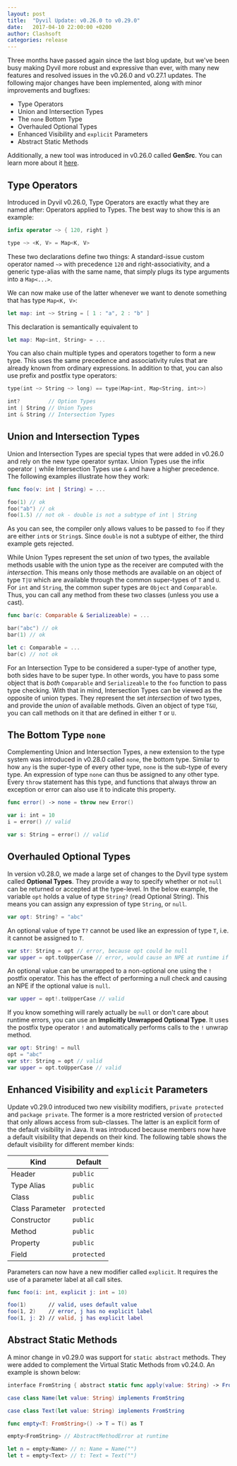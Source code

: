 ```yaml
---
layout: post
title:  "Dyvil Update: v0.26.0 to v0.29.0"
date:   2017-04-10 22:00:00 +0200
author: Clashsoft
categories: release
---
```


Three months have passed again since the last blog update, but we've been busy making Dyvil more robust and expressive
than ever, with many new features and resolved issues in the v0.26.0 and v0.27.1 updates. The following major changes
have been implemented, along with minor improvements and bugfixes:

- Type Operators
- Union and Intersection Types
- The `none` Bottom Type
- Overhauled Optional Types
- Enhanced Visibility and `explicit` Parameters
- Abstract Static Methods

Additionally, a new tool was introduced in v0.26.0 called **GenSrc**. You can learn more about it
[here](https://dyvil.gitbooks.io/dyvil-language-reference/content/tools/gensrc.html). 

## Type Operators

Introduced in Dyvil v0.26.0, Type Operators are exactly what they are named after: Operators applied to Types. The best
way to show this is an example:

```swift
infix operator ~> { 120, right }

type ~> <K, V> = Map<K, V>
```

These two declarations define two things:
A standard-issue custom operator named `~>` with precedence `120` and right-associativity, and
a generic type-alias with the same name, that simply plugs its type arguments into a `Map<...>`.

We can now make use of the latter whenever we want to denote something that has type `Map<K, V>`:

```swift
let map: int ~> String = [ 1 : "a", 2 : "b" ]
```

This declaration is semantically equivalent to

```swift
let map: Map<int, String> = ...
```

You can also chain multiple types and operators together to form a new type. This uses the same precedence and associativity
rules that are already known from ordinary expressions. In addition to that, you can also use prefix and postfix type
operators:

```swift
type(int ~> String ~> long) == type(Map<int, Map<String, int>>)

int?         // Option Types
int | String // Union Types
int & String // Intersection Types
```

## Union and Intersection Types

Union and Intersection Types are special types that were added in v0.26.0 and rely on the new type operator syntax.
Union Types use the infix operator `|` while Intersection Types use `&` and have a higher precedence. The following
examples illustrate how they work:

```swift
func foo(v: int | String) = ...

foo(1) // ok
foo("ab") // ok
foo(1.5) // not ok - double is not a subtype of int | String
```

As you can see, the compiler only allows values to be passed to `foo` if they are either `int`s or `String`s. Since
`double` is not a subtype of either, the third example gets rejected.

While Union Types represent the set *union* of two types, the available methods usable with the union type as the receiver
are computed with the *intersection*. This means only those methods are available on an object of type `T|U` which are
available through the common super-types of `T` and `U`. For `int` and `String`, the common super types are `Object` and
`Comparable`. Thus, you can call any method from these two classes (unless you use a cast).

```swift
func bar(c: Comparable & Serializeable) = ...

bar("abc") // ok
bar(1) // ok

let c: Comparable = ...
bar(c) // not ok
```

For an Intersection Type to be considered a super-type of another type, both sides have to be super type. In other words,
you have to pass some object that is *both* `Comparable` and `Serializeable` to the `foo` function to pass type checking.
With that in mind, Intersection Types can be viewed as the opposite of union types. They represent the set *intersection*
of two types, and provide the *union* of available methods. Given an object of type `T&U`, you can call methods on it
that are defined in either `T` or `U`.

## The Bottom Type `none`

Complementing Union and Intersection Types, a new extension to the type system was introduced in v0.28.0 called `none`,
the bottom type. Similar to how `any` is the super-type of every other type, `none` is the sub-type of every type.
An expression of type `none` can thus be assigned to any other type. Every `throw` statement has this type, and functions
that always throw an exception or error can also use it to indicate this property.

```swift
func error() -> none = throw new Error()

var i: int = 10
i = error() // valid

var s: String = error() // valid
```

## Overhauled Optional Types

In version v0.28.0, we made a large set of changes to the Dyvil type system called **Optional Types**. They provide
a way to specify whether or not `null` can be returned or accepted at the type-level. In the below example, the variable
`opt` holds a value of type `String?` (read Optional String). This means you can assign any expression of type `String`,
or `null`.

```swift
var opt: String? = "abc"
```

An optional value of type `T?` cannot be used like an expression of type `T`, i.e. it cannot be assigned to `T`.
 
```swift
var str: String = opt // error, because opt could be null
var upper = opt.toUpperCase // error, would cause an NPE at runtime if opt == null 
```

An optional value can be unwrapped to a non-optional one using the `!` postfix operator. This has the effect of
performing a null check and causing an NPE if the optional value is `null`.

```swift
var upper = opt!.toUpperCase // valid
```

If you know something will rarely actually be `null` or don't care about runtime errors, you can use an **Implicitly
Unwrapped Optional Type**. It uses the postfix type operator `!` and automatically performs calls to the `!` unwrap
method.

```swift
var opt: String! = null
opt = "abc"
var str: String = opt // valid
var upper = opt.toUpperCase // valid
```

## Enhanced Visibility and `explicit` Parameters

Update v0.29.0 introduced two new visibility modifiers, `private protected` and `package private`. The former is
a more restricted version of `protected` that only allows access from sub-classes. The latter is an explicit form
of the default visibility in Java. It was introduced because members now have a default visibility that depends on their
kind. The following table shows the default visibility for different member kinds:

| Kind            | Default     |
|-----------------|-------------|
| Header          | `public`    |
| Type Alias      | `public`    |
| Class           | `public`    |
| Class Parameter | `protected` |
| Constructor     | `public`    |
| Method          | `public`    |
| Property        | `public`    |
| Field           | `protected` |

Parameters can now have a new modifier called `explicit`. It requires the use of a parameter label at all call sites.

```swift
func foo(i: int, explicit j: int = 10)

foo(1)       // valid, uses default value
foo(1, 2)    // error, j has no explicit label
foo(1, j: 2) // valid, j has explicit label
```

## Abstract Static Methods

A minor change in v0.29.0 was support for `static abstract` methods. They were added to complement the Virtual Static
Methods from v0.24.0. An example is shown below:

```swift
interface FromString { abstract static func apply(value: String) -> FromString }

case class Name(let value: String) implements FromString

case class Text(let value: String) implements FromString

func empty<T: FromString>() -> T = T() as T

empty<FromString> // AbstractMethodError at runtime

let n = empty<Name> // n: Name = Name("")
let t = empty<Text> // t: Text = Text("")
```
